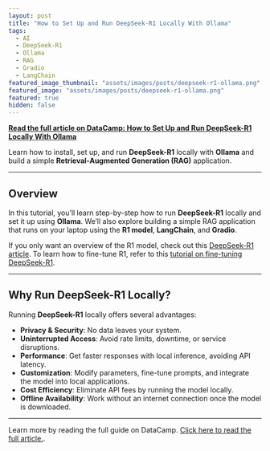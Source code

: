 ```yaml
---
layout: post
title: "How to Set Up and Run DeepSeek-R1 Locally With Ollama"
tags:
  - AI
  - DeepSeek-R1
  - Ollama
  - RAG
  - Gradio
  - LangChain
featured_image_thumbnail: "assets/images/posts/deepseek-r1-ollama.png"
featured_image: "assets/images/posts/deepseek-r1-ollama.png"
featured: true
hidden: false
---
```


**[Read the full article on DataCamp: How to Set Up and Run DeepSeek-R1 Locally With Ollama](https://www.datacamp.com/tutorial/deepseek-r1-ollama)**

Learn how to install, set up, and run **DeepSeek-R1** locally with **Ollama** and build a simple **Retrieval-Augmented Generation (RAG)** application.

---

## Overview

In this tutorial, you’ll learn step-by-step how to run **DeepSeek-R1** locally and set it up using **Ollama**. We’ll also explore building a simple RAG application that runs on your laptop using the **R1 model**, **LangChain**, and **Gradio**.

If you only want an overview of the R1 model, check out this [DeepSeek-R1 article](https://www.datacamp.com/tutorial/deepseek-r1-project). To learn how to fine-tune R1, refer to this [tutorial on fine-tuning DeepSeek-R1](https://www.datacamp.com/tutorial/fine-tuning-deepseek-r1).

---

## Why Run DeepSeek-R1 Locally?

Running **DeepSeek-R1** locally offers several advantages:

- **Privacy & Security**: No data leaves your system.
- **Uninterrupted Access**: Avoid rate limits, downtime, or service disruptions.
- **Performance**: Get faster responses with local inference, avoiding API latency.
- **Customization**: Modify parameters, fine-tune prompts, and integrate the model into local applications.
- **Cost Efficiency**: Eliminate API fees by running the model locally.
- **Offline Availability**: Work without an internet connection once the model is downloaded.

---
Learn more by reading the full guide on DataCamp.
[Click here to read the full article.](https://www.datacamp.com/tutorial/deepseek-r1-ollama).
